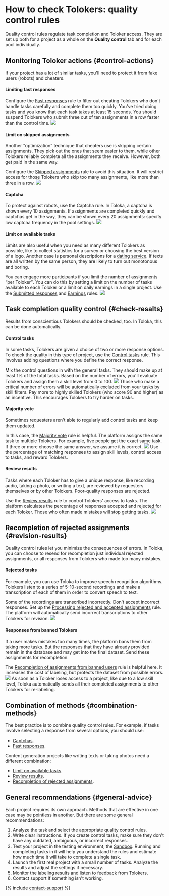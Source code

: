 # How to check Tolokers: quality control rules

Quality control rules regulate task completion and Toloker access. They are set up both for a project as a whole on the **Quality control** tab and for each pool individually.


## Monitoring Toloker actions {#control-actions}

If your project has a lot of similar tasks, you'll need to protect it from fake users (robots) and cheaters.

#### Limiting fast responses

Configure the [Fast responses](quick-answers.md) rule to filter out cheating Tolokers who don't handle tasks carefully and complete them too quickly. You've tried doing tasks and you know that each task takes at least 15 seconds. You should suspend Tolokers who submit three out of ten assignments in a row faster than the control time.
![](../_images/cp-quick_answers.png)
#### Limit on skipped assignments

Another <q>optimization</q> technique that cheaters use is skipping certain assignments. They pick out the ones that seem easier to them, while other Tolokers reliably complete all the assignments they receive. However, both get paid in the same way.

Configure the [Skipped assignments](skipped-assignments.md) rule to avoid this situation. It will restrict access for those Tolokers who skip too many assignments, like more than three in a row.
![](../_images/cp-skipped_assignments.png)
#### Captcha

To protect against robots, use the Captcha rule. In Toloka, a captcha is shown every 10 assignments. If assignments are completed quickly and captchas get in the way, they can be shown every 20 assignments: specify low captcha frequency in the pool settings.
![](../_images/cp-captcha.png)
#### Limit on available tasks

Limits are also useful when you need as many different Tolokers as possible, like to collect statistics for a survey or choosing the best version of a logo. Another case is personal descriptions for a [dating service](https://rb.ru/opinion/chat-bot-dataset/). If texts are all written by the same person, they are likely to turn out monotonous and boring.

You can engage more participants if you limit the number of assignments <q>per Toloker</q>. You can do this by setting a limit on the number of tasks available to each Toloker or a limit on daily earnings in a single project. Use the [Submitted responses](submitted-answers.md) and [Earnings](income.md) rules.
![](../_images/cp-submitted_answers.png)


## Task completion quality control {#check-resalts}

Results from conscientious Tolokers should be checked, too. In Toloka, this can be done automatically.

#### Control tasks

In some tasks, Tolokers are given a choice of two or more response options. To check the quality in this type of project, use the [Control tasks](goldenset.md) rule. This involves adding questions where you define the correct response.

Mix the control questions in with the general tasks. They should make up at least 1% of the total tasks. Based on the number of errors, you'll evaluate Tolokers and assign them a skill level from 0 to 100.
![](../_images/cp-goldenset.png)
Those who make a critical number of errors will be automatically excluded from your tasks by skill filters. Pay more to highly skilled Tolokers (who score 90 and higher) as an incentive. This encourages Tolokers to try harder on tasks.

#### Majority vote

Sometimes requesters aren't able to regularly add control tasks and keep them updated.

In this case, the [Majority vote](mvote.md) rule is helpful. The platform assigns the same task to multiple Tolokers. For example, five people get the exact same task. If three or more choose the same answer, we assume it is correct.
![](../_images/cp-mvote.png)
Use the percentage of matching responses to assign skill levels, control access to tasks, and reward Tolokers.

#### Review results

Tasks where each Toloker has to give a unique response, like recording audio, taking a photo, or writing a text, are reviewed by requesters themselves or by other Tolokers. Poor-quality responses are rejected.

Use the [Review results](reviewing-assignments.md) rule to control Tolokers' access to tasks. The platform calculates the percentage of responses accepted and rejected for each Toloker. Those who often made mistakes will stop getting tasks.
![](../_images/cp-reviewing_assignments.png)


## Recompletion of rejected assignments {#revision-results}

Quality control rules let you minimize the consequences of errors. In Toloka, you can choose to resend for recompletion just individual rejected assignments, or all responses from Tolokers who made too many mistakes.

#### Rejected tasks

For example, you can use Toloka to improve speech recognition algorithms. Tolokers listen to a series of 5-10-second recordings and make a transcription of each of them in order to convert speech to text.

Some of the recordings are transcribed incorrectly. Don't accept incorrect responses. Set up the [Processing rejected and accepted assignments](reassessment-after-accepting.md) rule. The platform will automatically send incorrect transcriptions to other Tolokers for revision.
![](../_images/cp-reassessment_after_accepting.png)
#### Responses from banned Tolokers

If a user makes mistakes too many times, the platform bans them from taking more tasks. But the responses that they have already provided remain in the database and may get into the final dataset. Send these assignments for recompletion.

The [Recompletion of assignments from banned users](restore-task-overlap.md) rule is helpful here. It increases the cost of labeling, but protects the dataset from possible errors.
![](../_images/cp-restore_task_overlap.png)
As soon as a Toloker loses access to a project, like due to a low skill level, Toloka automatically sends all their completed assignments to other Tolokers for re-labeling.


## Combination of methods {#combination-methods}

The best practice is to combine quality control rules. For example, if tasks involve selecting a response from several options, you should use:

- [Captchas](captcha.md).
- [Fast responses](quick-answers.md).

Content generation projects like writing texts or taking photos need a different combination:

- [Limit on available tasks](#limit-task).
- [Review results](reviewing-assignments.md).
- [Recompletion of rejected assignments](#revision-results).


## General recommendations {#general-advice}

Each project requires its own approach. Methods that are effective in one case may be pointless in another. But there are some general recommendations:

1. Analyze the task and select the appropriate quality control rules.
1. Write clear instructions. If you create control tasks, make sure they don't have any outdated, ambiguous, or incorrect responses.
1. Test your project in the testing environment, the [Sandbox](sandbox.md). Running and completing tasks in it will help you understand the rules and estimate how much time it will take to complete a single task.
1. Launch the first real project with a small number of tasks. Analyze the results and adjust the settings if necessary.
1. Monitor the labeling results and listen to feedback from Tolokers.
1. Contact support If something isn't working.

{% include [contact-support](../_includes/contact-support-help.md) %}